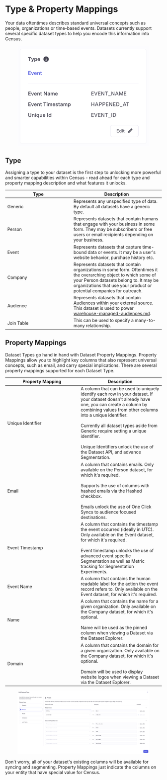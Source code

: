 # Type & Property Mappings

Your data oftentimes describes standard universal concepts such as people, organizations or time-based events. Datasets currently support several specific dataset types to help you encode this information into Census.

<figure><img src="../../.gitbook/assets/image (3) (1) (1).png" alt=""><figcaption></figcaption></figure>

## Type

Assigning a type to your dataset is the first step to unlocking more powerful and smarter capabilities within Census - read ahead for each type and property mapping description and what features it unlocks.

<table><thead><tr><th width="199">Type</th><th>Description</th></tr></thead><tbody><tr><td>Generic</td><td>Represents any unspecified type of data. By default all datasets have a generic type.</td></tr><tr><td>Person</td><td>Represents datasets that contain humans that engage with your business in some form. They may be subscribers or free users or email recipients depending on your business.</td></tr><tr><td>Event</td><td>Represents datasets that capture time-bound data or events. It may be a user's website behavior, purchase history etc.</td></tr><tr><td>Company</td><td>Represents datasets that contain organizations in some form. Oftentimes it the overarching object to which some of your Person datasets belong to. It may be organizations that use your product or potential companies for outreach.</td></tr><tr><td>Audience</td><td>Represents datasets that contain Audiences within your external source. This dataset is used to power <a data-mention href="../../basics/audience-hub/warehouse-managed-audiences.md">warehouse-managed-audiences.md</a>.</td></tr><tr><td>Join Table</td><td>This can be used to specify a many-to-many relationship.  </td></tr></tbody></table>

## Property Mappings

Dataset Types go hand in hand with Dataset Property Mappings. Property Mappings allow you to highlight key columns that also represent universal concepts, such as email, and carry special implications. There are several property mappings supported for each Dataset Type.

<table><thead><tr><th width="222">Property Mapping</th><th>Description</th></tr></thead><tbody><tr><td>Unique Identifier</td><td>A column that can be used to uniquely identify each row in your dataset. If your dataset doesn't already have one, you can create a column by combining values from other columns into a unique identifier.<br><br>Currently all dataset types aside from Generic require setting a unique identifier.<br><br>Unique Identifiers unlock the use of the Dataset API, and advance Segmentation.</td></tr><tr><td>Email</td><td>A column that contains emails. Only available on the Person dataset, for which it's required.<br><br>Supports the use of columns with hashed emails via the Hashed checkbox.<br><br>Emails unlock the use of One Click Syncs to audience focused destinations.</td></tr><tr><td>Event Timestamp</td><td>A column that contains the timestamp the event occurred (ideally in UTC). Only available on the Event dataset, for which it's required.<br><br>Event timestamp unlocks the use of advanced event specific Segmentation as well as Metric tracking for Segmentation Experiments.</td></tr><tr><td>Event Name</td><td>A column that contains the human readable label for the action the event record refers to. Only available on the Event dataset, for which it's required.</td></tr><tr><td>Name</td><td>A column that contains the name for a given organization. Only available on the Company dataset, for which it's optional.<br><br>Name will be used as the pinned column when viewing a Dataset via the Dataset Explorer.</td></tr><tr><td>Domain</td><td>A column that contains the domain for a given organization. Only available on the Company dataset, for which it's optional.<br><br>Domain will be used to display website logos when viewing a Dataset via the Dataset Explorer.</td></tr></tbody></table>

<figure><img src="../../.gitbook/assets/image (4) (1).png" alt=""><figcaption></figcaption></figure>

Don't worry, all of your dataset's existing columns will be available for syncing and segmenting. Property Mappings just indicate the columns on your entity that have special value for Census.

